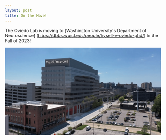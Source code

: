 ```yaml
---
layout: post
title: On the Move!
---
```

The Oviedo Lab is moving to [Washington University's Department of Neuroscience] (https://dbbs.wustl.edu/people/hysell-v-oviedo-phd/) in the Fall of 2023!

<img src="/images/events/washu-move-2023/WashU_NSbuilding.png">
